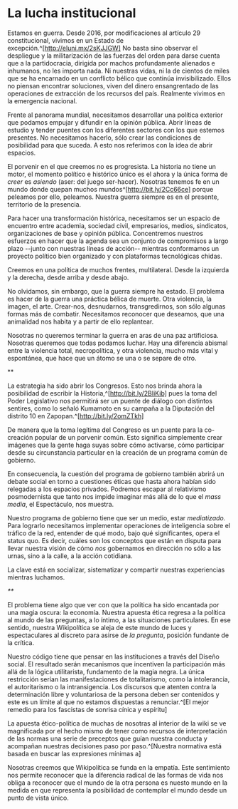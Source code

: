 # La lucha institucional

Estamos en guerra. Desde 2016, por modificaciones al artículo 29
constitucional, vivimos en un Estado de excepción.^[http://eluni.mx/2sKJJGW] No basta sino
observar el despliegue y la militarización de las fuerzas del orden para
darse cuenta que a la partidocracia, dirigida por machos profundamente
alienados e inhumanos, no les importa nada. Ni nuestras vidas, ni la de
cientos de miles que se ha encarnado en un conflicto bélico que continúa
invisibilizado. Ellos no piensan encontrar soluciones, viven del dinero
ensangrentado de las operaciones de extracción de los recursos del país.
Realmente vivimos en la emergencia nacional.

Frente al panorama mundial, necesitamos desarrollar una política
exterior que podamos empujar y difundir en la opinión pública. Abrir
líneas de estudio y tender puentes con los diferentes sectores con los
que estemos presentes. No necesitamos hacerlo, sólo crear las
condiciones de posibilidad para que suceda. A esto nos referimos con la
idea de abrir espacios.

El porvenir en el que creemos no es progresista. La historia no tiene un
motor, el momento político e histórico único es el ahora y la única
forma de *creer* es *asiendo* (aser: del juego ser-hacer). Nosotras
tenemos fe en un mundo donde quepan muchos mundos^[http://bit.ly/2Cc66ce] porque peleamos
por ello, peleamos. Nuestra guerra siempre es en el presente, territorio
de la presencia.

Para hacer una transformación histórica, necesitamos ser un espacio de
encuentro entre academia, sociedad civil, empresarios, medios,
sindicatos, organizaciones de base y opinión pública. Concentremos
nuestros esfuerzos en hacer que la agenda sea un conjunto de compromisos
a largo plazo \--junto con nuestras líneas de acción\-- mientras
conformamos un proyecto político bien organizado y con plataformas
tecnológicas chidas.

Creemos en una política de muchos frentes, multilateral. Desde la
izquierda y la derecha, desde arriba y desde abajo.

No olvidamos, sin embargo, que la guerra siempre ha estado. El problema
es hacer de la guerra una práctica bélica de muerte. Otra violencia, la
imagen, el arte. Crear-nos, desnudarnos, transgredirnos, son sólo
algunas formas más de combatir. Necesitamos reconocer que deseamos, que
una animalidad nos habita y a partir de ello replantear.

Nosotras no queremos terminar la guerra en aras de una paz artificiosa.
Nosotras queremos que todas podamos luchar. Hay una diferencia abismal
entre la violencia total, necropolítica, y otra violencia, mucho más
vital y espontánea, que hace que un átomo se una o se separe de otro.

\*\*

La estrategia ha sido abrir los Congresos. Esto nos brinda ahora la
posibilidad de escribir la Historia,^[http://bit.ly/2BIiKib] pues la toma del Poder
Legislativo nos permitirá ser un puente de diálogo con distintos
sentires, como lo señaló Kumamoto en su campaña a la Diputación del
distrito 10 en Zapopan.^[http://bit.ly/2omZTkh]

De manera que la toma legítima del Congreso es un puente para la
co-creación popular de un porvenir común. Esto significa simplemente
crear imágenes que la gente haga suyas sobre cómo activarse, cómo
participar desde su circunstancia particular en la creación de un
programa común de gobierno.

En consecuencia, la cuestión del programa de gobierno también abrirá un
debate social en torno a cuestiones éticas que hasta ahora habían sido
relegadas a los espacios privados. Podremos escapar al relativismo
posmodernista que tanto nos impide imaginar más allá de lo que el *mass
media*, el Espectáculo, nos muestra.

Nuestro programa de gobierno tiene que ser un medio, estar
*mediatizado.* Para lograrlo necesitamos implementar operaciones de
inteligencia sobre el tráfico de la red, entender de qué modo, bajo qué
significantes, opera el status quo. Es decir, cuáles son los conceptos
que están en disputa para llevar nuestra visión de cómo *nos* gobernamos
en dirección no sólo a las urnas, sino a la calle, a la acción
cotidiana.

La clave está en socializar, sistematizar y compartir nuestras
experiencias mientras luchamos.

*\*\**

El problema tiene algo que ver con que la política ha sido encantada por
una magia oscura: la economía. Nuestra apuesta ética regresa a la
política al mundo de las preguntas, a lo íntimo, a las situaciones
particulares. En ese sentido, nuestra Wikipolítica se aleja de este
mundo de luces y espectaculares al discreto para asirse de *la
pregunta*, posición fundante de la crítica.

Nuestro código tiene que pensar en las instituciones a través del Diseño
social. El resultado serán mecanismos que incentiven la participación
más allá de la lógica utilitarista, fundamento de la magia negra. La
única restricción serían las manifestaciones de totalitarismo, como la
intolerancia, el autoritarismo o la intransigencia. Los discursos que
atenten contra la determinación libre y voluntariosa de la persona deben
ser contenidos y este es un límite al que no estamos dispuestas a
renunciar.^[El mejor remedio para los fascistas de sonrisa cínica y espíritu]

La apuesta ético-política de muchas de nosotras al interior de la wiki
se ve magnificada por el hecho mismo de tener como recursos de
interpretación de las normas una serie de preceptos que guían nuestra
conducta y acompañan nuestras decisiones paso por paso.^[Nuestra normativa está basada en buscar las expresiones mínimas a]

Nosotras creemos que Wikipolítica se funda en la empatía. Este
sentimiento nos permite reconocer que la diferencia radical de las
formas de vida nos obliga a reconocer que el mundo de la otra persona es
nuesto mundo en la medida en que representa la posibilidad de contemplar
el mundo desde un punto de vista único.
